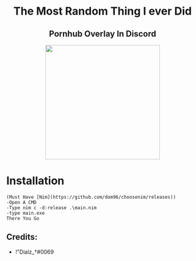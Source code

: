 # <center> The Most Random Thing I ever Did </center>

## <center> Pornhub Overlay In Discord </center>

<center> <img src="https://cdn.discordapp.com/attachments/948281991973978112/957225594628755486/unknown.png" height=300> </center>

# Installation

```
(Must Have [Nim](https://github.com/dom96/choosenim/releases))
-Open A CMD
-Type nim c -d:release .\main.nim
-type main.exe
There You Go
``` 

## Credits:
- !"Dialz_†#0069
